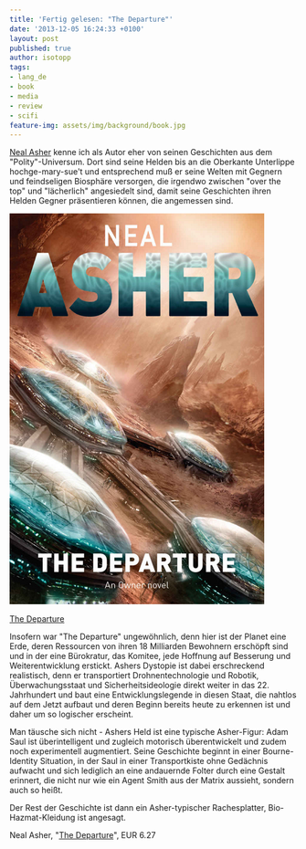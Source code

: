 ```yaml
---
title: 'Fertig gelesen: "The Departure"'
date: '2013-12-05 16:24:33 +0100'
layout: post
published: true
author: isotopp
tags:
- lang_de
- book
- media
- review
- scifi
feature-img: assets/img/background/book.jpg
---
```

[Neal Asher](http://en.wikipedia.org/wiki/Neal_Asher) kenne ich als Autor eher von seinen Geschichten aus dem "Polity"-Universum. Dort sind seine Helden bis an die Oberkante Unterlippe hochge-mary-sue't und entsprechend muß er seine Welten mit Gegnern und feindseligen Biosphäre versorgen, die irgendwo zwischen "over the top" und "lächerlich" angesiedelt sind, damit seine Geschichten ihren Helden Gegner präsentieren können, die angemessen sind.

[![](/uploads/2013/12/departure.png)](https://www.amazon.de/Departure-Owner-Trilogy-Book-English-ebook/dp/B005GDZHRW)

[The Departure](https://www.amazon.de/Departure-Owner-Trilogy-Book-English-ebook/dp/B005GDZHRW)

Insofern war "The Departure" ungewöhnlich, denn hier ist der Planet eine Erde, deren Ressourcen von ihren 18 Milliarden Bewohnern erschöpft sind und in der eine Bürokratur, das Komitee, jede Hoffnung auf Besserung und Weiterentwicklung erstickt. Ashers Dystopie ist dabei erschreckend realistisch, denn er transportiert Drohnentechnologie und Robotik, Überwachungsstaat und Sicherheitsideologie direkt weiter in das 22. Jahrhundert und baut eine Entwicklungslegende in diesen Staat, die nahtlos auf dem Jetzt aufbaut und deren Beginn bereits heute zu erkennen ist und daher um so logischer erscheint.

Man täusche sich nicht - Ashers Held ist eine typische Asher-Figur: Adam Saul ist überintelligent und zugleich motorisch überentwickelt und zudem noch experimentell augmentiert. Seine Geschichte beginnt in einer Bourne-Identity Situation, in der Saul in einer Transportkiste ohne Gedächnis aufwacht und sich lediglich an eine andauernde Folter durch eine Gestalt erinnert, die nicht nur wie ein Agent Smith aus der Matrix aussieht, sondern auch so heißt.

Der Rest der Geschichte ist dann ein Asher-typischer Rachesplatter, Bio-Hazmat-Kleidung ist angesagt.

Neal Asher, "[The Departure](https://www.amazon.de/Departure-Owner-Trilogy-Book-English-ebook/dp/B005GDZHRW)", EUR 6.27
